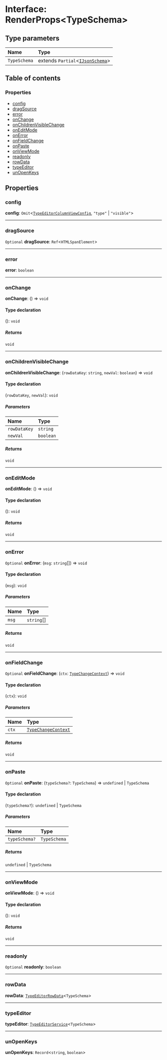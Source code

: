 # Interface: RenderProps\<TypeSchema>

## Type parameters

| Name | Type |
| :------ | :------ |
| `TypeSchema` | extends `Partial`<[`IJsonSchema`](/en/auto-docs/type-editor/interfaces/IJsonSchema.md)> |

## Table of contents

### Properties

* [config](/en/auto-docs/type-editor/interfaces/RenderProps.md#config)
* [dragSource](/en/auto-docs/type-editor/interfaces/RenderProps.md#dragsource)
* [error](/en/auto-docs/type-editor/interfaces/RenderProps.md#error)
* [onChange](/en/auto-docs/type-editor/interfaces/RenderProps.md#onchange)
* [onChildrenVisibleChange](/en/auto-docs/type-editor/interfaces/RenderProps.md#onchildrenvisiblechange)
* [onEditMode](/en/auto-docs/type-editor/interfaces/RenderProps.md#oneditmode)
* [onError](/en/auto-docs/type-editor/interfaces/RenderProps.md#onerror)
* [onFieldChange](/en/auto-docs/type-editor/interfaces/RenderProps.md#onfieldchange)
* [onPaste](/en/auto-docs/type-editor/interfaces/RenderProps.md#onpaste)
* [onViewMode](/en/auto-docs/type-editor/interfaces/RenderProps.md#onviewmode)
* [readonly](/en/auto-docs/type-editor/interfaces/RenderProps.md#readonly)
* [rowData](/en/auto-docs/type-editor/interfaces/RenderProps.md#rowdata)
* [typeEditor](/en/auto-docs/type-editor/interfaces/RenderProps.md#typeeditor)
* [unOpenKeys](/en/auto-docs/type-editor/interfaces/RenderProps.md#unopenkeys)

## Properties

### config

**config**: `Omit`<[`TypeEditorColumnViewConfig`](/en/auto-docs/type-editor/interfaces/TypeEditorColumnViewConfig.md), `"type"` | `"visible"`>

***

### dragSource

`Optional` **dragSource**: `Ref`<`HTMLSpanElement`>

***

### error

**error**: `boolean`

***

### onChange

**onChange**: () => `void`

#### Type declaration

(): `void`

##### Returns

`void`

***

### onChildrenVisibleChange

**onChildrenVisibleChange**: (`rowDataKey`: `string`, `newVal`: `boolean`) => `void`

#### Type declaration

(`rowDataKey`, `newVal`): `void`

##### Parameters

| Name | Type |
| :------ | :------ |
| `rowDataKey` | `string` |
| `newVal` | `boolean` |

##### Returns

`void`

***

### onEditMode

**onEditMode**: () => `void`

#### Type declaration

(): `void`

##### Returns

`void`

***

### onError

`Optional` **onError**: (`msg`: `string`\[]) => `void`

#### Type declaration

(`msg`): `void`

##### Parameters

| Name | Type |
| :------ | :------ |
| `msg` | `string`\[] |

##### Returns

`void`

***

### onFieldChange

`Optional` **onFieldChange**: (`ctx`: [`TypeChangeContext`](/en/auto-docs/type-editor/interfaces/TypeChangeContext.md)) => `void`

#### Type declaration

(`ctx`): `void`

##### Parameters

| Name | Type |
| :------ | :------ |
| `ctx` | [`TypeChangeContext`](/en/auto-docs/type-editor/interfaces/TypeChangeContext.md) |

##### Returns

`void`

***

### onPaste

`Optional` **onPaste**: (`typeSchema?`: `TypeSchema`) => `undefined` | `TypeSchema`

#### Type declaration

(`typeSchema?`): `undefined` | `TypeSchema`

##### Parameters

| Name | Type |
| :------ | :------ |
| `typeSchema?` | `TypeSchema` |

##### Returns

`undefined` | `TypeSchema`

***

### onViewMode

**onViewMode**: () => `void`

#### Type declaration

(): `void`

##### Returns

`void`

***

### readonly

`Optional` **readonly**: `boolean`

***

### rowData

**rowData**: [`TypeEditorRowData`](/en/auto-docs/type-editor/types/TypeEditorRowData.md)<`TypeSchema`>

***

### typeEditor

**typeEditor**: [`TypeEditorService`](/en/auto-docs/type-editor/classes/TypeEditorService.md)<`TypeSchema`>

***

### unOpenKeys

**unOpenKeys**: `Record`<`string`, `boolean`>
